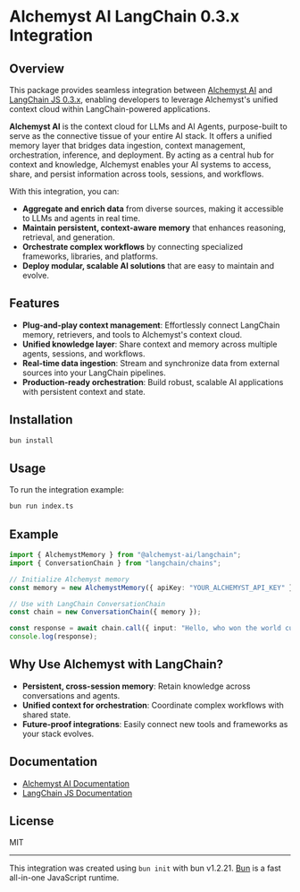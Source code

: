 # Alchemyst AI LangChain 0.3.x Integration

## Overview

This package provides seamless integration between [Alchemyst AI](https://alchemyst.ai) and [LangChain JS 0.3.x](https://js.langchain.com/), enabling developers to leverage Alchemyst's unified context cloud within LangChain-powered applications.

**Alchemyst AI** is the context cloud for LLMs and AI Agents, purpose-built to serve as the connective tissue of your entire AI stack. It offers a unified memory layer that bridges data ingestion, context management, orchestration, inference, and deployment. By acting as a central hub for context and knowledge, Alchemyst enables your AI systems to access, share, and persist information across tools, sessions, and workflows.

With this integration, you can:

- **Aggregate and enrich data** from diverse sources, making it accessible to LLMs and agents in real time.
- **Maintain persistent, context-aware memory** that enhances reasoning, retrieval, and generation.
- **Orchestrate complex workflows** by connecting specialized frameworks, libraries, and platforms.
- **Deploy modular, scalable AI solutions** that are easy to maintain and evolve.

## Features

- **Plug-and-play context management**: Effortlessly connect LangChain memory, retrievers, and tools to Alchemyst's context cloud.
- **Unified knowledge layer**: Share context and memory across multiple agents, sessions, and workflows.
- **Real-time data ingestion**: Stream and synchronize data from external sources into your LangChain pipelines.
- **Production-ready orchestration**: Build robust, scalable AI applications with persistent context and state.

## Installation

```bash
bun install
```

## Usage

To run the integration example:

```bash
bun run index.ts
```

## Example

```typescript
import { AlchemystMemory } from "@alchemyst-ai/langchain";
import { ConversationChain } from "langchain/chains";

// Initialize Alchemyst memory
const memory = new AlchemystMemory({ apiKey: "YOUR_ALCHEMYST_API_KEY" });

// Use with LangChain ConversationChain
const chain = new ConversationChain({ memory });

const response = await chain.call({ input: "Hello, who won the world cup in 2022?" });
console.log(response);
```

## Why Use Alchemyst with LangChain?

- **Persistent, cross-session memory**: Retain knowledge across conversations and agents.
- **Unified context for orchestration**: Coordinate complex workflows with shared state.
- **Future-proof integrations**: Easily connect new tools and frameworks as your stack evolves.

## Documentation

- [Alchemyst AI Documentation](https://docs.alchemyst.ai)
- [LangChain JS Documentation](https://js.langchain.com/)

## License

MIT

---

This integration was created using `bun init` with bun v1.2.21. [Bun](https://bun.com) is a fast all-in-one JavaScript runtime.
